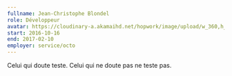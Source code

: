 ```yaml
---
fullname: Jean-Christophe Blondel
role: Développeur
avatar: https://cloudinary-a.akamaihd.net/hopwork/image/upload/w_360,h_340,c_thumb,g_auto/aljxq5wzf1fjaxwvbuyp.jpg
start: 2016-10-16
end: 2017-02-10
employer: service/octo
---
```


Celui qui doute teste.
Celui qui ne doute pas ne teste pas.

